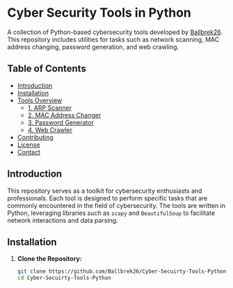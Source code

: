 # Cyber Security Tools in Python

A collection of Python-based cybersecurity tools developed by [Ballbrek26](https://github.com/Ballbrek26). This repository includes utilities for tasks such as network scanning, MAC address changing, password generation, and web crawling.

## Table of Contents

- [Introduction](#introduction)
- [Installation](#installation)
- [Tools Overview](#tools-overview)
  - [1. ARP Scanner](#1-arp-scanner)
  - [2. MAC Address Changer](#2-mac-address-changer)
  - [3. Password Generator](#3-password-generator)
  - [4. Web Crawler](#4-web-crawler)
- [Contributing](#contributing)
- [License](#license)
- [Contact](#contact)

## Introduction

This repository serves as a toolkit for cybersecurity enthusiasts and professionals. Each tool is designed to perform specific tasks that are commonly encountered in the field of cybersecurity. The tools are written in Python, leveraging libraries such as `scapy` and `BeautifulSoup` to facilitate network interactions and data parsing.

## Installation

1. **Clone the Repository:**

   ```bash
   git clone https://github.com/Ballbrek26/Cyber-Secuirty-Tools-Python.git
   cd Cyber-Secuirty-Tools-Python
